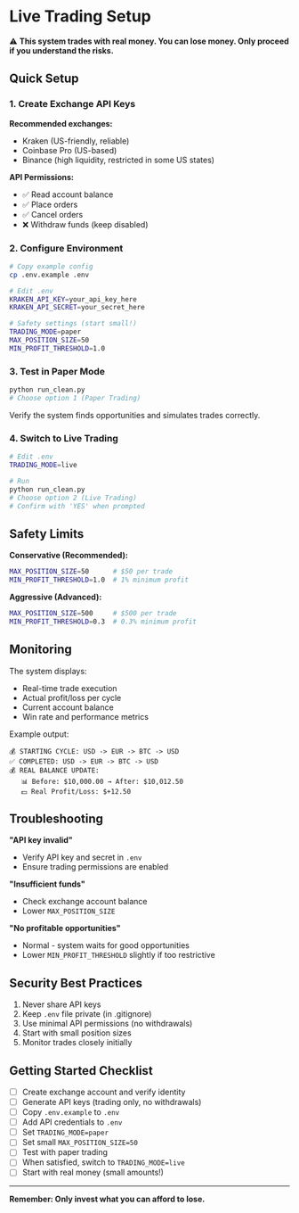 # Live Trading Setup

⚠️ **This system trades with real money. You can lose money. Only proceed if you understand the risks.**

## Quick Setup

### 1. Create Exchange API Keys

**Recommended exchanges:**
- Kraken (US-friendly, reliable)
- Coinbase Pro (US-based)
- Binance (high liquidity, restricted in some US states)

**API Permissions:**
- ✅ Read account balance
- ✅ Place orders
- ✅ Cancel orders
- ❌ Withdraw funds (keep disabled)

### 2. Configure Environment

```bash
# Copy example config
cp .env.example .env

# Edit .env
KRAKEN_API_KEY=your_api_key_here
KRAKEN_API_SECRET=your_secret_here

# Safety settings (start small!)
TRADING_MODE=paper
MAX_POSITION_SIZE=50
MIN_PROFIT_THRESHOLD=1.0
```

### 3. Test in Paper Mode

```bash
python run_clean.py
# Choose option 1 (Paper Trading)
```

Verify the system finds opportunities and simulates trades correctly.

### 4. Switch to Live Trading

```bash
# Edit .env
TRADING_MODE=live

# Run
python run_clean.py
# Choose option 2 (Live Trading)
# Confirm with 'YES' when prompted
```

## Safety Limits

**Conservative (Recommended):**
```bash
MAX_POSITION_SIZE=50      # $50 per trade
MIN_PROFIT_THRESHOLD=1.0  # 1% minimum profit
```

**Aggressive (Advanced):**
```bash
MAX_POSITION_SIZE=500     # $500 per trade
MIN_PROFIT_THRESHOLD=0.3  # 0.3% minimum profit
```

## Monitoring

The system displays:
- Real-time trade execution
- Actual profit/loss per cycle
- Current account balance
- Win rate and performance metrics

Example output:
```
💰 STARTING CYCLE: USD -> EUR -> BTC -> USD
✅ COMPLETED: USD -> EUR -> BTC -> USD
💰 REAL BALANCE UPDATE:
   📊 Before: $10,000.00 → After: $10,012.50
   💵 Real Profit/Loss: $+12.50
```

## Troubleshooting

**"API key invalid"**
- Verify API key and secret in `.env`
- Ensure trading permissions are enabled

**"Insufficient funds"**
- Check exchange account balance
- Lower `MAX_POSITION_SIZE`

**"No profitable opportunities"**
- Normal - system waits for good opportunities
- Lower `MIN_PROFIT_THRESHOLD` slightly if too restrictive

## Security Best Practices

1. Never share API keys
2. Keep `.env` file private (in .gitignore)
3. Use minimal API permissions (no withdrawals)
4. Start with small position sizes
5. Monitor trades closely initially

## Getting Started Checklist

- [ ] Create exchange account and verify identity
- [ ] Generate API keys (trading only, no withdrawals)
- [ ] Copy `.env.example` to `.env`
- [ ] Add API credentials to `.env`
- [ ] Set `TRADING_MODE=paper`
- [ ] Set small `MAX_POSITION_SIZE=50`
- [ ] Test with paper trading
- [ ] When satisfied, switch to `TRADING_MODE=live`
- [ ] Start with real money (small amounts!)

---

**Remember: Only invest what you can afford to lose.**
